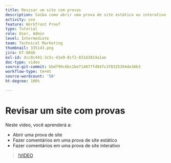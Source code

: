 ```yaml
---
title: Revisar um site com provas
description: Saiba como abrir uma prova de site estático ou interativo no  [!DNL  Workfront]  e fazer comentários.
activity: use
feature: Workfront Proof
type: Tutorial
role: User, Admin
level: Intermediate
team: Technical Marketing
thumbnail: 335143.png
jira: KT-8846
exl-id: dcc8c441-3c5c-41e9-8cf2-031d3814a1ae
doc-type: video
source-git-commit: bbdf99c6bc1be714077fd94fc3f8325394de36b3
workflow-type: tm+mt
source-wordcount: '50'
ht-degree: 100%

---
```


# Revisar um site com provas

Neste vídeo, você aprenderá a:

* Abrir uma prova de site
* Fazer comentários em uma prova de site estático
* Fazer comentários em uma prova de site interativo

>[!VIDEO](https://video.tv.adobe.com/v/3445967/?quality=12&learn=on&enablevpops=1&captions=por_br)

<!--
## Learn more
* Review an interactive proof
* Review a static proof
-->
